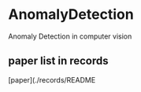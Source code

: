 # AnomalyDetection
Anomaly Detection in computer vision

## paper list in records
[paper](./records/README